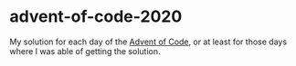 # advent-of-code-2020

My solution for each day of the [Advent of Code](https://adventofcode.com), or at least for those days where I was able of getting the solution.